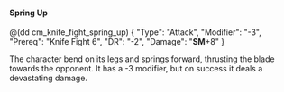 #### Spring Up

@(dd cm_knife_fight_spring_up)
{ "Type": "Attack",
	"Modifier": "-3",
	"Prereq": "Knife Fight 6",
	"DR": "-2",
	"Damage": "__SM__+8"
}

The character bend on its legs and springs forward, thrusting the blade towards
the opponent. It has a -3 modifier, but on success it deals a devastating
damage.

